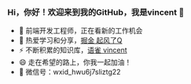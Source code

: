 ### Hi，你好！欢迎来到我的GitHub，我是vincent 👋

- 🔭 前端开发工程师，正在看新的工作机会
- 🌱 热爱学习和分享，<a href="https://juejin.cn/user/4054654615555854/posts" target="_blank">掘金 起风了Q</a>
- ⚡ 不断积累的知识库，<a href="https://www.yuque.com/v-vincent" target="_blank">语雀 vincent</a>
- 😄 走在希望的路上，你我一起加油！
- 💬 微信号：wxid_hwu6j7sliztg22
<!--
**V-vincent/V-vincent** is a ✨ _special_ ✨ repository because its `README.md` (this file) appears on your GitHub profile.

Here are some ideas to get you started:

- 🔭 I’m currently working on ...
- 🌱 I’m currently learning ...
- 👯 I’m looking to collaborate on ...
- 🤔 I’m looking for help with ...
- 💬 Ask me about ...
- 📫 How to reach me: ...
- 😄 Pronouns: ...
- ⚡ Fun fact: ...
-->
